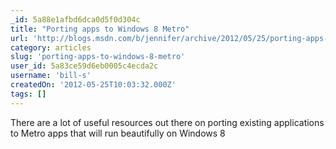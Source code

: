 ```yaml
---
_id: 5a88e1afbd6dca0d5f0d304c
title: "Porting apps to Windows 8 Metro"
url: 'http://blogs.msdn.com/b/jennifer/archive/2012/05/25/porting-apps-to-windows-8-metro.aspx'
category: articles
slug: 'porting-apps-to-windows-8-metro'
user_id: 5a83ce59d6eb0005c4ecda2c
username: 'bill-s'
createdOn: '2012-05-25T10:03:32.000Z'
tags: []
---
```


There are a lot of useful resources out there on porting existing applications to Metro apps that will run beautifully on Windows 8
